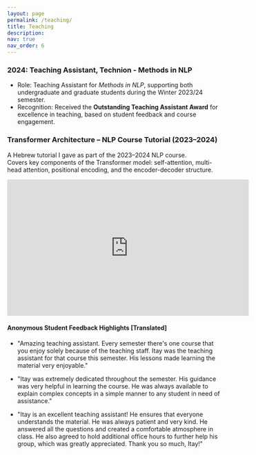 ```yaml
---
layout: page
permalink: /teaching/
title: Teaching
description: 
nav: true
nav_order: 6
---
```


### 2024: Teaching Assistant, Technion - Methods in NLP
- Role: Teaching Assistant for *Methods in NLP*, supporting both undergraduate and graduate students during the Winter 2023/24 semester.
- Recognition: Received the **Outstanding Teaching Assistant Award** for excellence in teaching, based on student feedback and course engagement.

### Transformer Architecture – NLP Course Tutorial (2023–2024)

A Hebrew tutorial I gave as part of the 2023–2024 NLP course.  
Covers key components of the Transformer model: self-attention, multi-head attention, positional encoding, and the encoder-decoder structure.

<iframe width="560" height="315" src="https://www.youtube.com/watch?v=Z5nyrcl0KZY" frameborder="0" allowfullscreen></iframe>

#### Anonymous Student Feedback Highlights [Translated]

- "Amazing teaching assistant. Every semester there's one course that you enjoy solely because of the teaching staff. Itay was the teaching assistant for that course this semester. His lessons made learning the material very enjoyable."
  
- "Itay was extremely dedicated throughout the semester. His guidance was very helpful in learning the course. He was always available to explain complex concepts in a simple manner to any student in need of assistance."

- "Itay is an excellent teaching assistant! He ensures that everyone understands the material. He was always patient and very kind. He answered all the questions and created a comfortable atmosphere in class. He also agreed to hold additional office hours to further help his group, which was greatly appreciated. Thank you so much, Itay!"